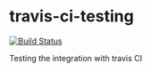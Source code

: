 # travis-ci-testing
[![Build Status](https://travis-ci.com/GodaProjects/travis-ci-testing.svg?branch=master)](https://travis-ci.com/GodaProjects/travis-ci-testing)

Testing the integration with travis CI

